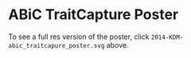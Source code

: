 ABiC TraitCapture Poster
========================

To see a full res version of the poster, click
`2014-KDM-abic_traitcapure_poster.svg` above.
